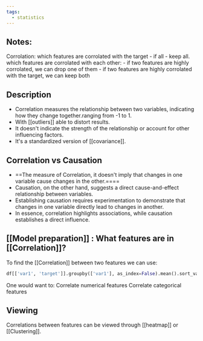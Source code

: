 ```yaml
---
tags:
  - statistics
---
```

## Notes:

Corrolation: 
which features are corrolated with the target - if all - keep all.
which features are corrolated with each other: 
    - if two features are highly corrolated, we can drop one of them
    - if two features are highly corrolated with the target, we can keep both

## Description

- Correlation measures the relationship between two variables, indicating how they change together.ranging from -1 to 1. 
- With [[outliers]] able to distort results.
- It doesn't indicate the strength of the relationship or account for other influencing factors. 
- It's a standardized version of [[covariance]].

## Correlation vs Causation

- ==The measure of Correlation, it doesn't imply that changes in one variable cause changes in the other.==== 
- Causation, on the other hand, suggests a direct cause-and-effect relationship between variables.
- Establishing causation requires experimentation to demonstrate that changes in one variable directly lead to changes in another.
- In essence, correlation highlights associations, while causation establishes a direct influence.
## [[Model preparation]] : What features are in [[Correlation]]?

To find the [[Correlation]] between two features we can use:
```python
df[['var1', 'target']].groupby(['var1'], as_index=False).mean().sort_values(by='target', ascending=False)
```

One would want to:
	Correlate numerical features
	Correlate categorical features
## Viewing

Correlations between features can be viewed through [[heatmap]] or [[Clustering]].